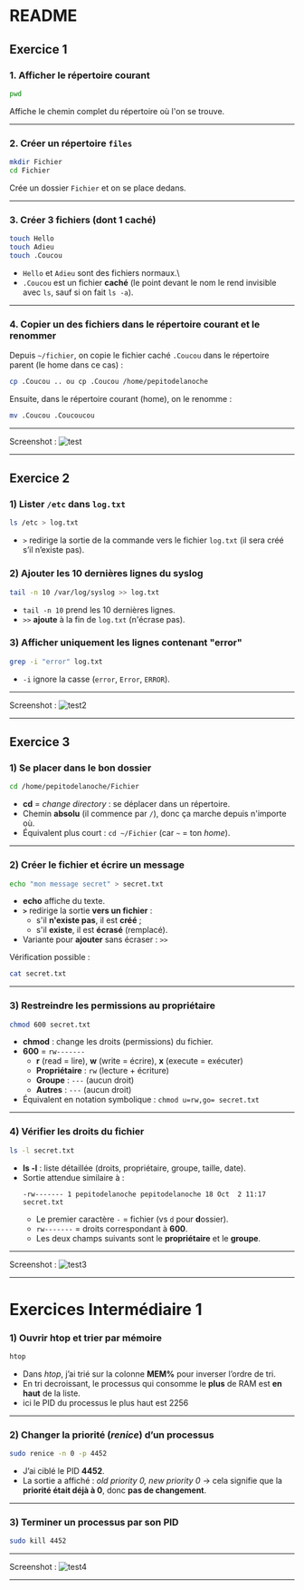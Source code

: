 # README

## Exercice 1

### 1. Afficher le répertoire courant

``` bash
pwd
```

Affiche le chemin complet du répertoire où l'on se trouve.

------------------------------------------------------------------------

### 2. Créer un répertoire `files`

``` bash
mkdir Fichier
cd Fichier
```

Crée un dossier `Fichier` et on se place dedans.

------------------------------------------------------------------------

### 3. Créer 3 fichiers (dont 1 caché)

``` bash
touch Hello
touch Adieu
touch .Coucou
```

-   `Hello` et `Adieu` sont des fichiers normaux.\
-   `.Coucou` est un fichier **caché** (le point devant le nom le rend
    invisible avec `ls`, sauf si on fait `ls -a`).

------------------------------------------------------------------------

### 4. Copier un des fichiers dans le répertoire courant et le renommer

Depuis `~/fichier`, on copie le fichier caché `.Coucou` dans le répertoire
parent (le home dans ce cas) :

``` bash
cp .Coucou .. ou cp .Coucou /home/pepitodelanoche
```

Ensuite, dans le répertoire courant (home), on le renomme :

``` bash
mv .Coucou .Coucoucou
```

------------------------------------------------------------------------

Screenshot : ![test](https://i.imgur.com/VVm7VjP.png)


------------------------------------------------------------------------


## Exercice 2

### 1) Lister `/etc` dans `log.txt`
```bash
ls /etc > log.txt
```
- `>` redirige la sortie de la commande vers le fichier `log.txt` (il sera créé s’il n’existe pas).

### 2) Ajouter les 10 dernières lignes du syslog
```bash
tail -n 10 /var/log/syslog >> log.txt
```
- `tail -n 10` prend les 10 dernières lignes.
- `>>` **ajoute** à la fin de `log.txt` (n'écrase pas).

### 3) Afficher uniquement les lignes contenant "error"
```bash
grep -i "error" log.txt
```
- `-i` ignore la casse (`error`, `Error`, `ERROR`).


------------------------------------------------------------------------

Screenshot : ![test2](https://i.imgur.com/YOE50Zk.png)


------------------------------------------------------------------------


## Exercice 3

### 1) Se placer dans le bon dossier
```bash
cd /home/pepitodelanoche/Fichier
```
- **cd** = *change directory* : se déplacer dans un répertoire.
- Chemin **absolu** (il commence par `/`), donc ça marche depuis n'importe où.
- Équivalent plus court : `cd ~/Fichier` (car `~` = ton *home*).

---

### 2) Créer le fichier et écrire un message
```bash
echo "mon message secret" > secret.txt
```
- **echo** affiche du texte.
- **`>`** redirige la sortie **vers un fichier** :
  - s'il **n'existe pas**, il est **créé** ;
  - s'il **existe**, il est **écrasé** (remplacé).
- Variante pour **ajouter** sans écraser : `>>`

Vérification possible :
```bash
cat secret.txt
```

---

### 3) Restreindre les permissions au propriétaire
```bash
chmod 600 secret.txt
```
- **chmod** : change les droits (permissions) du fichier.
- **600** = `rw-------`
  - **r** (read = lire), **w** (write = écrire), **x** (execute = exécuter)
  - **Propriétaire** : `rw` (lecture + écriture)
  - **Groupe** : `---` (aucun droit)
  - **Autres** : `---` (aucun droit)
- Équivalent en notation symbolique : `chmod u=rw,go= secret.txt`

---

### 4) Vérifier les droits du fichier
```bash
ls -l secret.txt
```
- **ls -l** : liste détaillée (droits, propriétaire, groupe, taille, date).
- Sortie attendue similaire à :
  ```
  -rw------- 1 pepitodelanoche pepitodelanoche 18 Oct  2 11:17 secret.txt
  ```
  - Le premier caractère `-` = fichier (vs `d` pour **d**ossier).
  - `rw-------` = droits correspondant à **600**.
  - Les deux champs suivants sont le **propriétaire** et le **groupe**.

------------------------------------------------------------------------

Screenshot : 
![test3](https://i.imgur.com/0qwUoe0.png)


------------------------------------------------------------------------

# Exercices Intermédiaire 1

### 1) Ouvrir **htop** et trier par mémoire
```bash
htop
```
- Dans *htop*, j’ai trié sur la colonne **MEM%** pour inverser l’ordre de tri.  
- En tri decroissant, le processus qui consomme le **plus** de RAM est **en haut** de la liste.  
- ici le PID du processus le plus haut est 2256 

---

### 2) Changer la priorité (*renice*) d’un processus
```bash
sudo renice -n 0 -p 4452
```
- J’ai ciblé le PID **4452**.  
- La sortie a affiché : *old priority 0, new priority 0* → cela signifie que la **priorité était déjà à 0**, donc **pas de changement**.

---

### 3) Terminer un processus par son PID
```bash
sudo kill 4452
```


------------------------------------------------------------------------

Screenshot : 
![test4](https://i.imgur.com/jdVCMiM.png) 

------------------------------------------------------------------------
